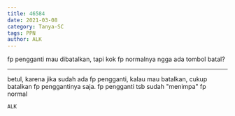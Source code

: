 ```yaml
---
title: 46584
date: 2021-03-08
category: Tanya-SC
tags: PPN
author: ALK
---
```


fp pengganti mau dibatalkan, tapi kok fp normalnya ngga ada tombol batal?

---

betul, karena jika sudah ada fp pengganti, kalau mau batalkan, cukup batalkan fp penggantinya saja. fp pengganti tsb sudah "menimpa" fp normal

`ALK`
